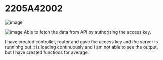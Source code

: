 # 2205A42002
![image](https://github.com/user-attachments/assets/aa60b4d5-4b7d-4ae3-a73a-9db6d7fe8f1c)

![image](https://github.com/user-attachments/assets/da356ddf-f9ee-4421-bbe1-8a3a2951654e)
Able to fetch the data from API by authorising the access key.

I have created controller, router and gave the access key and the server is runninhg but it is loading continuously and I am not able to see the output, but I have created functions for average.
